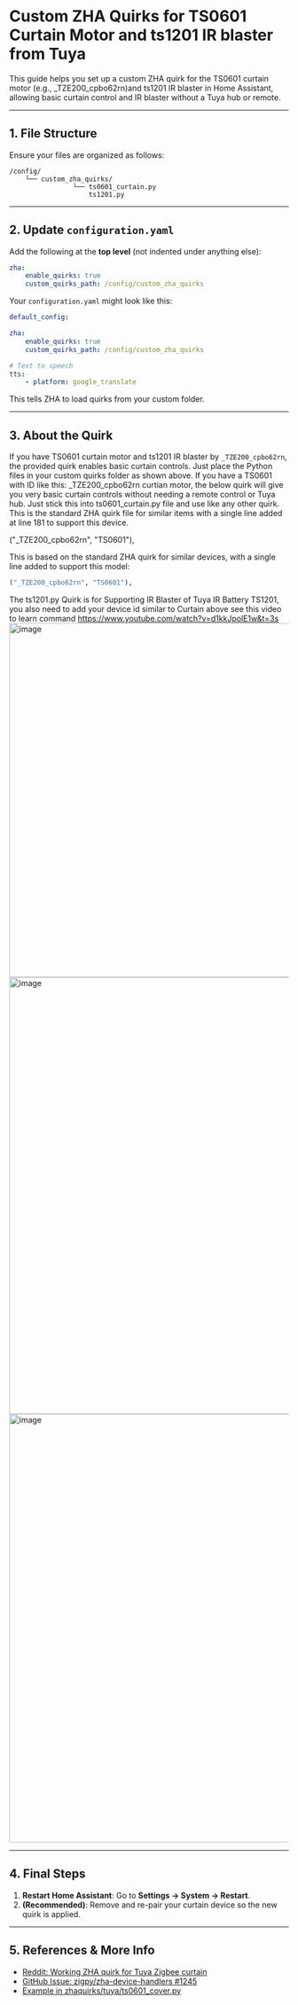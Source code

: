 
# Custom ZHA Quirks for TS0601 Curtain Motor and ts1201 IR blaster from Tuya

This guide helps you set up a custom ZHA quirk for the TS0601 curtain motor (e.g., _TZE200_cpbo62rn)and ts1201 IR blaster in Home Assistant, allowing basic curtain control and IR blaster without a Tuya hub or remote.

---

## 1. File Structure

Ensure your files are organized as follows:

```
/config/
	└── custom_zha_quirks/
				└── ts0601_curtain.py
                    ts1201.py
```

---

## 2. Update `configuration.yaml`

Add the following at the **top level** (not indented under anything else):

```yaml
zha:
	enable_quirks: true
	custom_quirks_path: /config/custom_zha_quirks
```

Your `configuration.yaml` might look like this:

```yaml
default_config:

zha:
	enable_quirks: true
	custom_quirks_path: /config/custom_zha_quirks

# Text to speech
tts:
	- platform: google_translate
```

This tells ZHA to load quirks from your custom folder.

---

## 3. About the Quirk

If you have TS0601 curtain motor and ts1201 IR blaster by `_TZE200_cpbo62rn`, the provided quirk enables basic curtain controls. Just place the Python files in your custom quirks folder as shown above.
If you have a TS0601 with ID like this: _TZE200_cpbo62rn curtian motor, 
the below quirk will give you very basic curtain controls without 
needing a remote control or Tuya hub. Just stick this into ts0601_curtain.py 
file and use like any other quirk. 
This is the standard ZHA quirk file for similar items with a single
 line added at line 181 to support this device.

 ("_TZE200_cpbo62rn", "TS0601"), 

This is based on the standard ZHA quirk for similar devices, with a single line added to support this model:

```python
("_TZE200_cpbo62rn", "TS0601"),
```


The ts1201.py Quirk is for Supporting IR Blaster of Tuya IR Battery TS1201, you also need to add your device id similar to Curtain above
see this video to learn command https://www.youtube.com/watch?v=d1kkJpolE1w&t=3s
<img width="775" height="639" alt="image" src="https://github.com/user-attachments/assets/9c20ca8f-2dd3-47e2-87ac-a0423376c91b" />
<img width="959" height="788" alt="image" src="https://github.com/user-attachments/assets/bf095602-c2f2-46f1-a1f3-9908fdd88278" />
<img width="941" height="773" alt="image" src="https://github.com/user-attachments/assets/2494bcc8-7af9-4d47-9a8d-5e3b529b1e75" />



---

## 4. Final Steps

1. **Restart Home Assistant**: Go to **Settings → System → Restart**.
2. **(Recommended)**: Remove and re-pair your curtain device so the new quirk is applied.

---

## 5. References & More Info

- [Reddit: Working ZHA quirk for Tuya Zigbee curtain](https://www.reddit.com/r/homeassistant/comments/1gk2z8d/working_zha_quirk_for_tuyazigbee_curtain/)
- [GitHub Issue: zigpy/zha-device-handlers #1245](https://github.com/zigpy/zha-device-handlers/issues/1245)
- [Example in zhaquirks/tuya/ts0601_cover.py](https://github.com/zigpy/zha-device-handlers/blob/9a1401337a25a4adc33e0b37ace62d808b7b3098/zhaquirks/tuya/ts0601_cover.py#L184)
